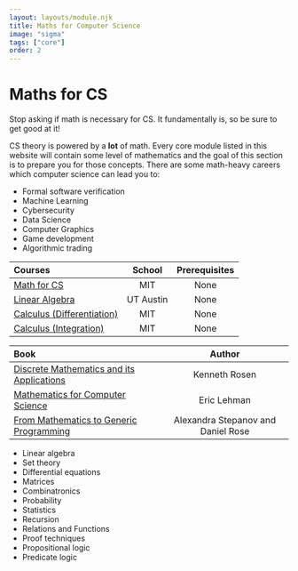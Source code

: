 ```yaml
---
layout: layouts/module.njk
title: Maths for Computer Science
image: "sigma"
tags: ["core"]
order: 2
---
```


<!-- Start Heading -->

# Maths for CS

Stop asking if math is necessary for CS. It fundamentally is, so be sure to get good at it!

<!-- End Heading -->

<!-- Start Rationale -->

CS theory is powered by a **lot** of math. Every core module listed in this website will contain some level of mathematics and the goal of this section is to prepare you for those concepts. There are some math-heavy careers which computer science can lead you to:

- Formal software verification
- Machine Learning
- Cybersecurity
- Data Science
- Computer Graphics
- Game development
- Algorithmic trading
<!-- End Rationale -->

<!-- Start Resources -->

| Courses                                                                                                                                            |  School   | Prerequisites |
| :------------------------------------------------------------------------------------------------------------------------------------------------- | :-------: | :-----------: |
| [Math for CS](https://ocw.mit.edu/courses/electrical-engineering-and-computer-science/6-042j-mathematics-for-computer-science-fall-2010/index.htm) |    MIT    |     None      |
| [Linear Algebra](https://www.edx.org/course/linear-algebra-foundations-to-frontiers)                                                               | UT Austin |     None      |
| [Calculus (Differentiation)](https://www.edx.org/course/calculus-1a-differentiation)                                                               |    MIT    |     None      |
| [Calculus (Integration)](https://www.edx.org/course/calculus-1b-integration)                                                                       |    MIT    |     None      |

<!-- End Resources -->

<!-- Start RecommendedBooks -->

| Book                                                                                                                              |               Author               |
| :-------------------------------------------------------------------------------------------------------------------------------- | :--------------------------------: |
| [Discrete Mathematics and its Applications](https://www.amazon.com/Discrete-Mathematics-Applications-Kenneth-Rosen/dp/0073383090) |           Kenneth Rosen            |
| [Mathematics for Computer Science](https://www.amazon.co.uk/Mathematics-Computer-Science-Eric-Lehman/dp/9888407066)               |            Eric Lehman             |
| [From Mathematics to Generic Programming](https://www.fm2gp.com/)                                                                 | Alexandra Stepanov and Daniel Rose |

<!-- End RecommendedBooks -->

<!-- Start Checklist -->

- Linear algebra
- Set theory
- Differential equations
- Matrices
- Combinatronics
- Probability
- Statistics
- Recursion
- Relations and Functions
- Proof techniques
- Propositional logic
- Predicate logic
<!-- End Checklist -->
